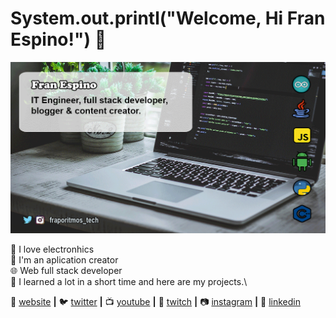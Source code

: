 # System.out.printl("Welcome, Hi Fran Espino!") 👋
[![bg][banner]][website]

🤖 I love electronhics\
📲 I'm an aplication creator\
🌐 Web full stack developer\
🧠 I learned a lot in a short time and here are my projects.\

🏡 [website][website] **|** 
🐦 [twitter][twitter] **|** 
📺 [youtube][youtube] **|** 
🎥 [twitch][twitch] **|** 
📷 [instagram][instagram] **|** 
👔 [linkedin][linkedin]

[banner]: https://raw.githubusercontent.com/FranEspino/FranEspino/master/frapo.gif
[website]: https://frapodeveloper.github.io/FraporitmosWebPage/
[twitter]: https://twitter.com/bradgarropy
[youtube]: https://www.youtube.com/channel/UCYp5KKC8OUIS_CwbNwZeYbA
[twitch]: https://twitter.com/FranEspino4
[instagram]: https://www.instagram.com/fraporitmos_tech/
[linkedin]: https://www.linkedin.com/in/fran-espino-558b381a7/
